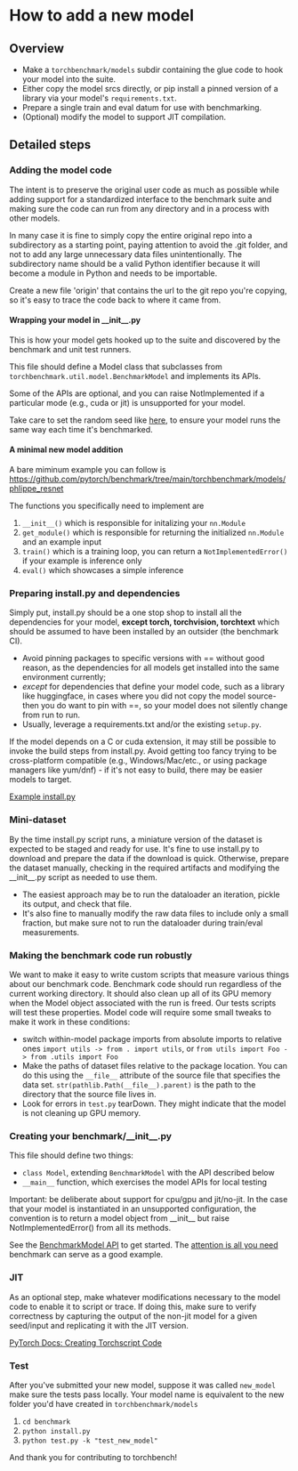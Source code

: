 # How to add a new model

## Overview
- Make a `torchbenchmark/models` subdir containing the glue code to hook your model into the suite.
- Either copy the model srcs directly, or pip install a pinned version of a library via your model's `requirements.txt`.
- Prepare a single train and eval datum for use with benchmarking.
- (Optional) modify the model to support JIT compilation.

## Detailed steps

### Adding the model code
The intent is to preserve the original user code as much as possible while 
adding support for a standardized interface to the benchmark suite and making sure
the code can run from any directory and in a process with other models.

In many case it is fine to simply copy the entire original repo into a subdirectory
as a starting point, paying attention to avoid the .git folder, and not to add any 
large unnecessary data files unintentionally.  The subdirectory name should be a valid
Python identifier because it will become a module in Python and needs to be importable.

Create a new file 'origin' that contains the url to the git repo you're copying, 
so it's easy to trace the code back to where it came from.

#### Wrapping your model in \_\_init\_\_.py
This is how your model gets hooked up to the suite and discovered by the benchmark and unit test runners.

This file should define a Model class that subclasses from `torchbenchmark.util.model.BenchmarkModel` and implements its APIs.

Some of the APIs are optional, and you can raise NotImplemented if a particular mode (e.g., cuda or jit) is unsupported for your model.

Take care to set the random seed like [here](https://github.com/pytorch/benchmark/blob/master/torchbenchmark/models/Background_Matting/__init__.py#L20), to ensure your model runs the same way each time it's benchmarked.


#### A minimal new model addition
A bare miminum example you can follow is https://github.com/pytorch/benchmark/tree/main/torchbenchmark/models/phlippe_resnet

The functions you specifically need to implement are 
1. `__init__()` which is responsible for initalizing your `nn.Module`
2. `get_module()` which is responsible for returning the initialized `nn.Module` and an example input
3. `train()` which is a training loop, you can return a `NotImplementedError()` if your example is inference only
4. `eval()` which showcases a simple inference

### Preparing install.py and dependencies
Simply put, install.py should be a one stop shop to install all the dependencies
for your model, __except torch, torchvision, torchtext__ which should be assumed to 
have been installed by an outsider (the benchmark CI).

- Avoid pinning packages to specific versions with == without good reason, as the
dependencies for all models get installed into the same environment currently;
- *except* for dependencies that define your model code, such as a library like huggingface, in cases where you did not copy the model source- then you do want to pin with ==, so your model does not silently change from run to run.
- Usually, leverage a requirements.txt and/or the existing `setup.py`.

If the model depends on a C or cuda extension, it may still be possible to invoke
the build steps from install.py.  Avoid getting too fancy trying to be cross-platform
compatible (e.g., Windows/Mac/etc., or using package managers like yum/dnf) - if it's
not easy to build, there may be easier models to target.

[Example install.py](attention_is_all_you_need_pytorch/install.py)

### Mini-dataset
By the time install.py script runs, a miniature version of the dataset is expected to be 
staged and ready for use.  It's fine to use install.py to download and prepare the data
if the download is quick.  Otherwise, prepare the dataset manually, checking in the required
artifacts and modifying the \_\_init\_\_.py script as needed to use them.

- The easiest approach may be to run the dataloader an iteration, pickle its output, and check
that file.
- It's also fine to manually modify the raw data files to include only a small fraction, but make sure not to run the dataloader during train/eval measurements.


### Making the benchmark code run robustly

We want to make it easy to write custom scripts that measure various things about our benchmark code.
Benchmark code should run regardless of the current working directory. It should also clean up all of its
GPU memory when the Model object associated with the run is freed. Our tests scripts will test these properties.
Model code will require some small tweaks to make it work in these conditions:

- switch within-model package imports from absolute imports to relative ones `import utils -> from . import utils`, or
  `from utils import Foo -> from .utils import Foo`
- Make the paths of dataset files relative to the package location. You can do this using the `__file__` attribute of
  the source file that specifies the data set. `str(pathlib.Path(__file__).parent)` is the path to the directory that the source
  file lives in.
- Look for errors in `test.py` tearDown. They might indicate that the model is not cleaning up GPU memory.

### Creating your benchmark/\_\_init\_\_.py
This file should define two things:
- `class Model`, extending `BenchmarkModel` with the API described below
- `__main__` function, which exercises the model APIs for local testing

Important: be deliberate about support for cpu/gpu and jit/no-jit.  In the case that
your model is instantiated in an unsupported configuration, the convention is to return
a model object from \_\_init\_\_ but raise NotImplementedError() from all its methods.

See the [BenchmarkModel API](https://github.com/pytorch/benchmark/blob/master/torchbenchmark/util/model.py) to get started. The [attention is all you need](attention_is_all_you_need_pytorch/__init__.py) benchmark can serve as a good example.

### JIT
As an optional step, make whatever modifications necessary to the model code to enable it to script or trace.  If doing this,
make sure to verify correctness by capturing the output of the non-jit model for a given seed/input and replicating it with the JIT
version.

[PyTorch Docs: Creating Torchscript Code](https://pytorch.org/docs/1.1.0/jit.html#creating-torchscript-code)

### Test

After you've submitted your new model, suppose it was called `new_model` make sure the tests pass locally. Your model name is equivalent to the new folder you'd have created in `torchbenchmark/models`

1. `cd benchmark`
2. `python install.py`
3. `python test.py -k "test_new_model"`

And thank you for contributing to torchbench!
